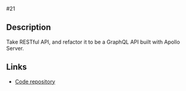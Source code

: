 #21

## Description
Take RESTful API, and refactor it to be a GraphQL API built with Apollo Server. 
## Links 
+ [Code repository](https://github.com/Ndvschen8/Challenge-21.git)

